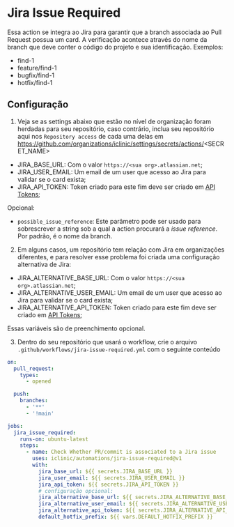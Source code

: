 # Jira Issue Required

Essa action se integra ao Jira para garantir que a branch associada ao Pull Request possua um card. A verificação acontece através do nome da branch que deve conter o código do projeto e sua identificação. Exemplos:
- find-1
- feature/find-1
- bugfix/find-1
- hotfix/find-1



## Configuração
1. Veja se as settings abaixo que estão no nível de organização foram herdadas para seu repositório, caso contrário, inclua seu repositório aqui nos `Repository access` de cada uma delas em https://github.com/organizations/iclinic/settings/secrets/actions/<SECRET_NAME>
- JIRA_BASE_URL: Com o valor `https://<sua org>.atlassian.net`;
- JIRA_USER_EMAIL: Um email de um user que acesso ao Jira para validar se o card exista;
- JIRA_API_TOKEN: Token criado para este fim deve ser criado em [API Tokens](https://id.atlassian.com/manage-profile/security/api-tokens);

Opcional:
- `possible_issue_reference`: Este parâmetro pode ser usado para sobrescrever a string sob a qual a action procurará a *issue reference*. Por padrão, é o nome da branch.

2. Em alguns casos, um repositório tem relação com Jira em organizações diferentes, e para resolver esse problema foi criada uma configuração alternativa de Jira:
- JIRA_ALTERNATIVE_BASE_URL: Com o valor `https://<sua org>.atlassian.net`;
- JIRA_ALTERNATIVE_USER_EMAIL: Um email de um user que acesso ao Jira para validar se o card exista;
- JIRA_ALTERNATIVE_API_TOKEN: Token criado para este fim deve ser criado em [API Tokens](https://id.atlassian.com/manage-profile/security/api-tokens);

Essas variáveis são de preenchimento opcional.

3. Dentro do seu repositório que usará o workflow, crie o arquivo `.github/workflows/jira-issue-required.yml` com o seguinte conteúdo
```yml
on:
  pull_request:
    types:
      - opened

  push:
    branches:
      - '**'
      - '!main'

jobs:
  jira_issue_required:
    runs-on: ubuntu-latest
    steps:
      - name: Check Whether PR/commit is associated to a Jira issue
        uses: iclinic/automations/jira-issue-required@v1
        with:
          jira_base_url: ${{ secrets.JIRA_BASE_URL }}
          jira_user_email: ${{ secrets.JIRA_USER_EMAIL }}
          jira_api_token: ${{ secrets.JIRA_API_TOKEN }}
          # configuração opcional:
          jira_alternative_base_url: ${{ secrets.JIRA_ALTERNATIVE_BASE_URL }}
          jira_alternative_user_email: ${{ secrets.JIRA_ALTERNATIVE_USER_EMAIL }}
          jira_alternative_api_token: ${{ secrets.JIRA_ALTERNATIVE_API_TOKEN }}
          default_hotfix_prefix: ${{ vars.DEFAULT_HOTFIX_PREFIX }}
```
